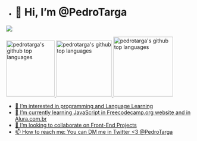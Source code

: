- # 👋 Hi, I’m @PedroTarga
![](https://img.shields.io/badge/<code>-<javascript>-informational?style=flat&logo=<LOGO_NAME>&logoColor=white&color=2bbc8a)

<a href="https://github.com/PedroTarga">
  <img height="150px" width="130px" src="https://github-readme-stats.vercel.app/api?username=pedrotarga&theme=midnight-purple&hide=contribs,prs&show_icons=true" alt="pedrotarga's github top languages" />
  <img height="150px" src="https://github-readme-stats.vercel.app/api/top-langs/?username=pedrotarga&theme=midnight-purple&layout=compact" alt="pedrotarga's github top languages" 
/>    
</a>
<a href="https://wakatime.com/@targapedro">
 <img height="160px" src="https://github-readme-stats.vercel.app/api/wakatime?username=targapedro&theme=midnight-purple&layout=compact" alt="pedrotarga's github top languages" 
</a>


- 👀 I’m interested in programming and Language Learning
- 🌱 I’m currently learning JavaScript in Freecodecamp.org website and in Alura.com.br
- 💞️ I’m looking to collaborate on Front-End Projects
- 📫 How to reach me: You can DM me in Twitter <3 @PedroTarga

<!---
PedroTarga/PedroTarga is a ✨ special ✨ repository because its `README.md` (this file) appears on your GitHub profile.
You can click the Preview link to take a look at your changes.
--->
